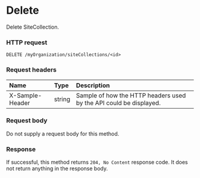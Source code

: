 # Delete

Delete SiteCollection.
### HTTP request
```http
DELETE /myOrganization/siteCollections/<id>

```
### Request headers
| Name       | Type | Description|
|:---------------|:--------|:----------|
| X-Sample-Header  | string  | Sample of how the HTTP headers used by the API could be displayed.|

### Request body
Do not supply a request body for this method.


### Response
If successful, this method returns `204, No Content` response code. It does not return anything in the response body.


<!-- uuid: c9e15af8-43d6-49e4-8e08-561f1a4e5a75
2015-10-09 18:41:47 UTC -->